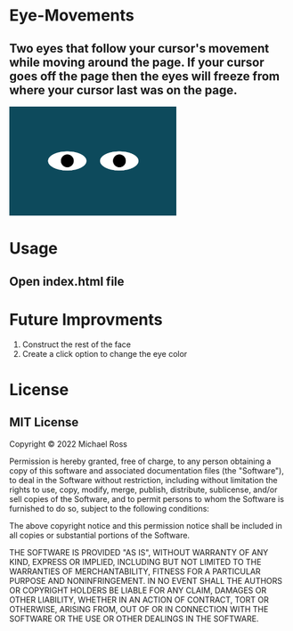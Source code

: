 # Eye-Movements
## Two eyes that follow your cursor's movement while moving around the page. If your cursor goes off the page then the eyes will freeze from where your cursor last was on the page. 
<img src="Eyes.jpg" width='300'/>

# Usage 
## Open index.html file

# Future Improvments
<ol> 
<li> Construct the rest of the face </li>
<li> Create a click option to change the eye color</li>
</ol>

# License
## MIT License
Copyright © 2022 Michael Ross

Permission is hereby granted, free of charge, to any person obtaining a copy
of this software and associated documentation files (the "Software"), to deal
in the Software without restriction, including without limitation the rights
to use, copy, modify, merge, publish, distribute, sublicense, and/or sell
copies of the Software, and to permit persons to whom the Software is
furnished to do so, subject to the following conditions:

The above copyright notice and this permission notice shall be included in all
copies or substantial portions of the Software.

THE SOFTWARE IS PROVIDED "AS IS", WITHOUT WARRANTY OF ANY KIND, EXPRESS OR
IMPLIED, INCLUDING BUT NOT LIMITED TO THE WARRANTIES OF MERCHANTABILITY,
FITNESS FOR A PARTICULAR PURPOSE AND NONINFRINGEMENT. IN NO EVENT SHALL THE
AUTHORS OR COPYRIGHT HOLDERS BE LIABLE FOR ANY CLAIM, DAMAGES OR OTHER
LIABILITY, WHETHER IN AN ACTION OF CONTRACT, TORT OR OTHERWISE, ARISING FROM,
OUT OF OR IN CONNECTION WITH THE SOFTWARE OR THE USE OR OTHER DEALINGS IN THE
SOFTWARE.
